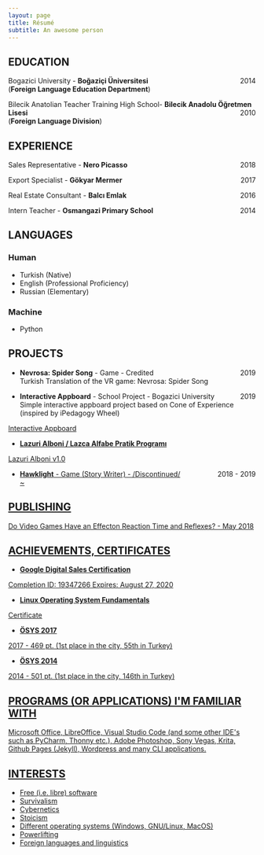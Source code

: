 ```yaml
---
layout: page
title: Résumé
subtitle: An awesome person
---
```



## EDUCATION


 Bogazici University - **Boğaziçi Üniversitesi**  <span style="float: right; ">2014</span>  
(**Foreign Language Education Department**)

Bilecik Anatolian Teacher Training High School- **Bilecik Anadolu Öğretmen Lisesi** <span style="float: right; ">2010</span>  
(**Foreign Language Division**)


## EXPERIENCE

Sales Representative - **Nero Picasso** <span style="float: right; ">2018</span>  
 
Export Specialist - **Gökyar Mermer** <span style="float: right; ">2017</span>  

Real Estate Consultant - **Balcı Emlak** <span style="float: right; ">2016</span>  

Intern Teacher - **Osmangazi Primary School** <span style="float: right; ">2014</span>  


## LANGUAGES

### Human
- Turkish (Native)
- English (Professional Proficiency)
- Russian (Elementary)

### Machine
- Python

## PROJECTS
- **Nevrosa: Spider Song** - Game - Credited <span style="float: right; ">2019</span>  
Turkish Translation of the VR game: Nevrosa: Spider Song 

- **Interactive Appboard** - School Project - Bogazici University <span style="float: right; ">2019</span>  
Simple interactive appboard project based on Cone of Experience (inspired by iPedagogy Wheel) 

<a href="/map.html"> Interactive Appboard


 - **Lazuri Alboni / Lazca Alfabe Pratik Programı**
 
<a href="https://github.com/gokaybalci/Lazuri-Alboni/"> Lazuri Alboni v1.0
 
- **Hawklight** - Game (Story Writer) - /Discontinued/ <span style="float: right; ">2018 - 2019</span>  
 ~

## PUBLISHING

<a href="https://www.academia.edu/37084109/Do_Video_Games_Have_an_Effect_on_Reaction_Time_and_Reflexes"> Do Video Games Have an Effecton Reaction Time and Reflexes?  - May 2018

## ACHIEVEMENTS, CERTIFICATES

- **Google Digital Sales Certification**

<a href="https://academy.exceedlms.com/student/award/19347266"> Completion ID: 19347266 Expires: August 27, 2020 
 
    
- **Linux Operating System Fundamentals**

<a href="https://www.udemy.com/certificate/UC-FWEC6TNU/"> Certificate

- **ÖSYS 2017**

2017 - 469 pt. (1st place in the city, 55th in Turkey)


- **ÖSYS 2014**

2014 - 501 pt. (1st place in the city, 146th in Turkey)



## PROGRAMS (OR APPLICATIONS) I'M FAMILIAR WITH
Microsoft Office, LibreOffice, Visual Studio Code (and some other IDE's such as PyCharm, Thonny etc.), Adobe Photoshop, Sony Vegas, Krita, Github Pages (Jekyll), Wordpress and many CLI applications. 

## INTERESTS
 
- Free (i.e. libre) software
- Survivalism
- Cybernetics
- Stoicism
- Different operating systems (Windows, GNU/Linux, MacOS)
- Powerlifting
- Foreign languages and linguistics

